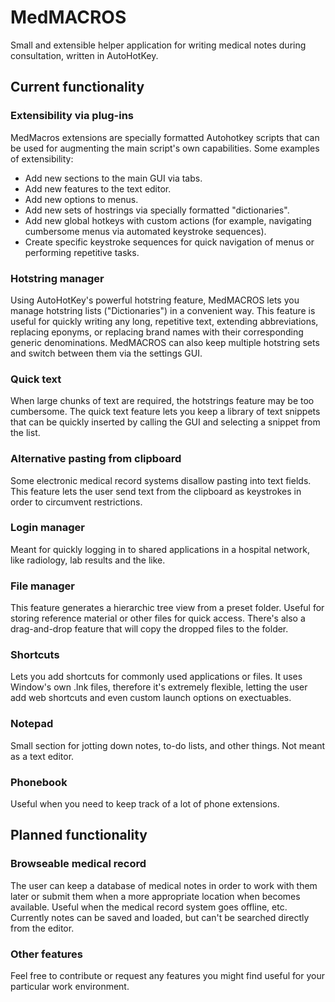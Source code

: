 # MedMACROS
Small and extensible helper application for writing medical notes during consultation, written in AutoHotKey.

## Current functionality
### Extensibility via plug-ins
MedMacros extensions are specially formatted Autohotkey scripts that can be used for augmenting the main script's own capabilities.
Some examples of extensibility:
- Add new sections to the main GUI via tabs.
- Add new features to the text editor.
- Add new options to menus.
- Add new sets of hostrings via specially formatted "dictionaries".
- Add new global hotkeys with custom actions (for example, navigating cumbersome menus via automated keystroke sequences).
- Create specific keystroke sequences for quick navigation of menus or performing repetitive tasks.

### Hotstring manager
Using AutoHotKey's powerful hotstring feature, MedMACROS lets you manage hotstring lists ("Dictionaries") in a convenient way.
This feature is useful for quickly writing any long, repetitive text, extending abbreviations, replacing eponyms, or replacing brand names with their corresponding generic denominations.
MedMACROS can also keep multiple hotstring sets and switch between them via the settings GUI.
### Quick text
When large chunks of text are required, the hotstrings feature may be too cumbersome.
The quick text feature lets you keep a library of text snippets that can be quickly inserted by calling the GUI and selecting a snippet from the list.
### Alternative pasting from clipboard
Some electronic medical record systems disallow pasting into text fields. This feature lets the user send text from the clipboard as keystrokes in order to circumvent restrictions.
### Login manager
Meant for quickly logging in to shared applications in a hospital network, like radiology, lab results and the like.
### File manager
This feature generates a hierarchic tree view from a preset folder. Useful for storing reference material or other files for quick access.
There's also a drag-and-drop feature that will copy the dropped files to the folder.
### Shortcuts
Lets you add shortcuts for commonly used applications or files. It uses Window's own .lnk files, therefore it's extremely flexible, letting the user add web shortcuts and even custom launch options on exectuables.
### Notepad
Small section for jotting down notes, to-do lists, and other things. Not meant as a text editor.
### Phonebook
Useful when you need to keep track of a lot of phone extensions.

## Planned functionality
### Browseable medical record
The user can keep a database of medical notes in order to work with them later or submit them when a more appropriate location when becomes available. Useful when the medical record system goes offline, etc. Currently notes can be saved and loaded, but can't be searched directly from the editor.
### Other features
Feel free to contribute or request any features you might find useful for your particular work environment.
